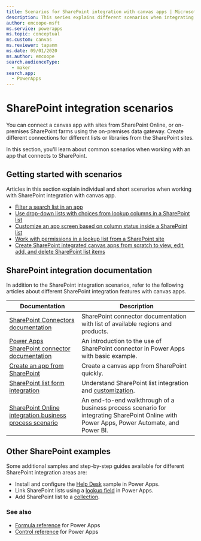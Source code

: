 ```yaml
---
title: Scenarios for SharePoint integration with canvas apps | Microsoft Docs
description: This series explains different scenarios when integrating SharePoint with canvas apps.
author: emcoope-msft
ms.service: powerapps
ms.topic: conceptual
ms.custom: canvas
ms.reviewer: tapanm
ms.date: 09/01/2020
ms.author: emcoope
search.audienceType: 
  - maker
search.app: 
  - PowerApps
---
```


# SharePoint integration scenarios

You can connect a canvas app with sites from SharePoint Online, or on-premises SharePoint farms using the on-premises data gateway. Create different connections for different lists or libraries from the SharePoint sites.

In this section, you'll learn about common scenarios when working with an app that connects to SharePoint.

## Getting started with scenarios

Articles in this section explain individual and short scenarios when working with SharePoint integration with canvas app.

- [Filter a search list in an app](scenarios-filter-search-list.md)
- [Use drop-down lists with choices from lookup columns in a SharePoint list](scenarios-choice-to-lookup.md)
- [Customize an app screen based on column status inside a SharePoint list](scenarios-customize-view-based-on-column-status.md)
- [Work with permissions in a lookup list from a SharePoint site](scenarios-lookup-list-permissions.md)
- [Create SharePoint integrated canvas apps from scratch to view, edit, add, and delete SharePoint list items](scenarios-sharepoint-form-from-scratch.md)

## SharePoint integration documentation

In addition to the SharePoint integration scenarios, refer to the following articles about different SharePoint integration features with canvas apps.

| Documentation | Description |
|--|--|
| [SharePoint Connectors documentation](https://docs.microsoft.com/connectors/sharepointonline/) | SharePoint connector documentation with list of available regions and products. |
| [Power Apps SharePoint connector documentation](../connections/connection-sharepoint-online.md) | An introduction to the use of SharePoint connector in Power Apps with basic example. |
| [Create an app from SharePoint](../app-from-sharepoint.md) | Create a canvas app from SharePoint quickly. |
| [SharePoint list form integration](../customize-list-form.md) | Understand SharePoint list integration and [customization](../sharepoint-form-integration.md). |
| [SharePoint Online integration business process scenario](../sharepoint-scenario-intro.md) | An end-to-end walkthrough of a business process scenario for integrating SharePoint Online with Power Apps, Power Automate, and Power BI.

## Other SharePoint examples

Some additional samples and step-by-step guides available for different SharePoint integration areas are:

- Install and configure the [Help Desk](../help-desk-install.md) sample in Power Apps.
- Link SharePoint lists using a [lookup field](../sharepoint-lookup-fields.md) in Power Apps.
- Add SharePoint list to a [collection](../create-update-collection.md#put-a-sharepoint-list-into-a-collection).

### See also

- [Formula reference](../formula-reference.md) for Power Apps
- [Control reference](../reference-properties.md) for Power Apps
